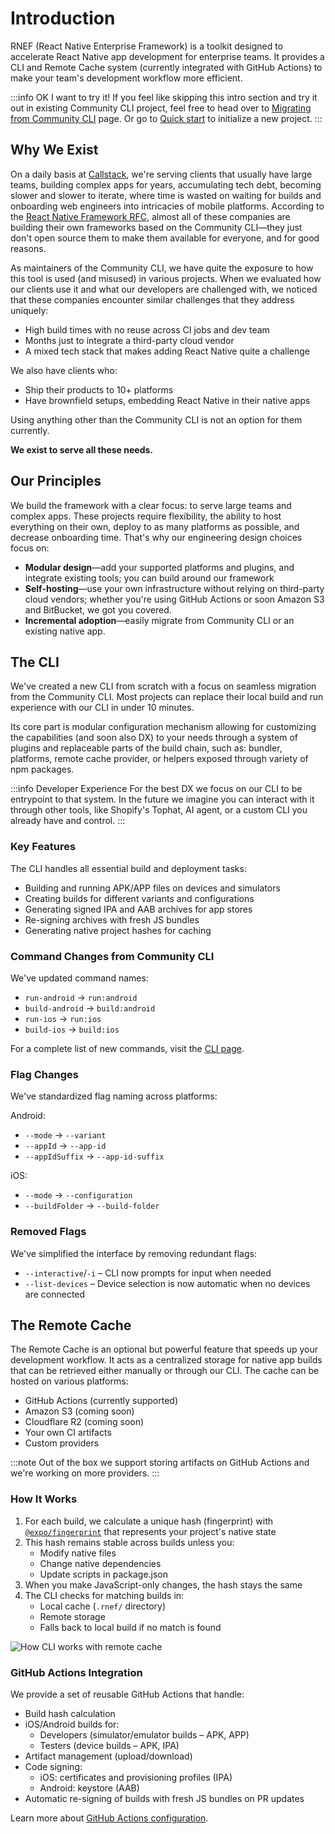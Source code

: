 # Introduction

RNEF (React Native Enterprise Framework) is a toolkit designed to accelerate React Native app development for enterprise teams. It provides a CLI and Remote Cache system (currently integrated with GitHub Actions) to make your team's development workflow more efficient.

:::info OK I want to try it!
If you feel like skipping this intro section and try it out in existing Community CLI project, feel free to head over to [Migrating from Community CLI](/docs/getting-started/migrating-from-community-cli) page. Or go to [Quick start](/docs/getting-started/index) to initialize a new project.
:::

## Why We Exist

On a daily basis at [Callstack](https://callstack.com/), we're serving clients that usually have large teams, building complex apps for years, accumulating tech debt, becoming slower and slower to iterate, where time is wasted on waiting for builds and onboarding web engineers into intricacies of mobile platforms. According to the [React Native Framework RFC](https://github.com/react-native-community/discussions-and-proposals/pull/759), almost all of these companies are building their own frameworks based on the Community CLI—they just don't open source them to make them available for everyone, and for good reasons.

As maintainers of the Community CLI, we have quite the exposure to how this tool is used (and misused) in various projects. When we evaluated how our clients use it and what our developers are challenged with, we noticed that these companies encounter similar challenges that they address uniquely:

- High build times with no reuse across CI jobs and dev team
- Months just to integrate a third-party cloud vendor
- A mixed tech stack that makes adding React Native quite a challenge

We also have clients who:

- Ship their products to 10+ platforms
- Have brownfield setups, embedding React Native in their native apps

Using anything other than the Community CLI is not an option for them currently.

**We exist to serve all these needs.**

## Our Principles

We build the framework with a clear focus: to serve large teams and complex apps. These projects require flexibility, the ability to host everything on their own, deploy to as many platforms as possible, and decrease onboarding time. That's why our engineering design choices focus on:

- **Modular design**—add your supported platforms and plugins, and integrate existing tools; you can build around our framework
- **Self-hosting**—use your own infrastructure without relying on third-party cloud vendors; whether you're using GitHub Actions or soon Amazon S3 and BitBucket, we got you covered.
- **Incremental adoption**—easily migrate from Community CLI or an existing native app.

## The CLI

We've created a new CLI from scratch with a focus on seamless migration from the Community CLI. Most projects can replace their local build and run experience with our CLI in under 10 minutes.

Its core part is modular configuration mechanism allowing for customizing the capabilities (and soon also DX) to your needs through a system of plugins and replaceable parts of the build chain, such as: bundler, platforms, remote cache provider, or helpers exposed through variety of npm packages.

:::info Developer Experience
For the best DX we focus on our CLI to be entrypoint to that system. In the future we imagine you can interact with it through other tools, like Shopify's Tophat, AI agent, or a custom CLI you already have and control.
:::

### Key Features

The CLI handles all essential build and deployment tasks:

- Building and running APK/APP files on devices and simulators
- Creating builds for different variants and configurations
- Generating signed IPA and AAB archives for app stores
- Re-signing archives with fresh JS bundles
- Generating native project hashes for caching

### Command Changes from Community CLI

We've updated command names:

- `run-android` → `run:android`
- `build-android` → `build:android`
- `run-ios` → `run:ios`
- `build-ios` → `build:ios`

For a complete list of new commands, visit the [CLI page](/docs/cli/index).

### Flag Changes

We've standardized flag naming across platforms:

Android:

- `--mode` → `--variant`
- `--appId` → `--app-id`
- `--appIdSuffix` → `--app-id-suffix`

iOS:

- `--mode` → `--configuration`
- `--buildFolder` → `--build-folder`

### Removed Flags

We've simplified the interface by removing redundant flags:

- `--interactive`/`-i` – CLI now prompts for input when needed
- `--list-devices` – Device selection is now automatic when no devices are connected

## The Remote Cache

The Remote Cache is an optional but powerful feature that speeds up your development workflow. It acts as a centralized storage for native app builds that can be retrieved either manually or through our CLI. The cache can be hosted on various platforms:

- GitHub Actions (currently supported)
- Amazon S3 (coming soon)
- Cloudflare R2 (coming soon)
- Your own CI artifacts
- Custom providers

:::note
Out of the box we support storing artifacts on GitHub Actions and we're working on more providers.
:::

### How It Works

1. For each build, we calculate a unique hash (fingerprint) with [`@expo/fingerprint`](https://docs.expo.dev/versions/latest/sdk/fingerprint/) that represents your project's native state
2. This hash remains stable across builds unless you:
   - Modify native files
   - Change native dependencies
   - Update scripts in package.json
3. When you make JavaScript-only changes, the hash stays the same
4. The CLI checks for matching builds in:
   - Local cache (`.rnef/` directory)
   - Remote storage
   - Falls back to local build if no match is found

![How CLI works with remote cache](/cli-remote-cache.png)

### GitHub Actions Integration

We provide a set of reusable GitHub Actions that handle:

- Build hash calculation
- iOS/Android builds for:
  - Developers (simulator/emulator builds – APK, APP)
  - Testers (device builds – APK, IPA)
- Artifact management (upload/download)
- Code signing:
  - iOS: certificates and provisioning profiles (IPA)
  - Android: keystore (AAB)
- Automatic re-signing of builds with fresh JS bundles on PR updates

Learn more about [GitHub Actions configuration](/docs/remote-cache/github-actions/configuration).
